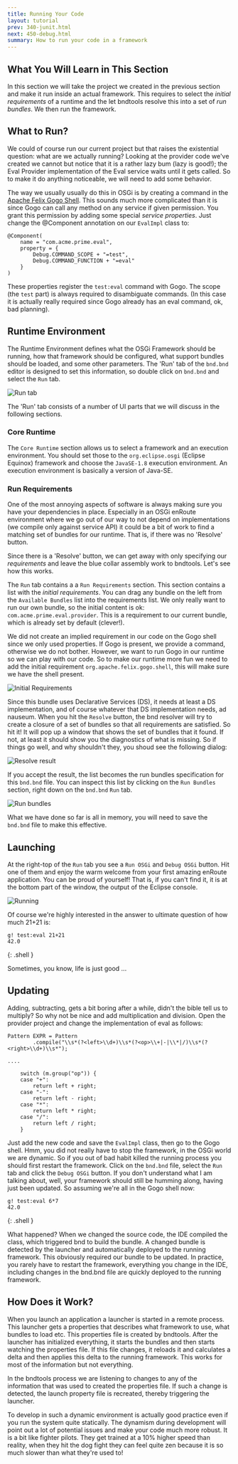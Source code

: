 ```yaml
---
title: Running Your Code
layout: tutorial
prev: 340-junit.html
next: 450-debug.html
summary: How to run your code in a framework
---
```


## What You Will Learn in This Section

In this section we will take the project we created in the previous section and make it run inside an actual framework. This requires to select the _initial requirements_ of a runtime and the let bndtools resolve this into a set of _run bundles_. We then run the framework.

## What to Run?

We could of course run our current project but that raises the existential question: what are we actually running? Looking at the provider code we've created we cannot but notice that it is a rather lazy bum (lazy is good!); the Eval Provider implementation of the Eval service waits until it gets called. So to make it do anything noticeable, we will need to add some behavior.

The way we usually usually do this in OSGi is by creating a command in the [Apache Felix Gogo Shell][1]. This sounds much more complicated than it is since Gogo can call any method on any service if given permission. You grant this permission by adding some special _service properties_. Just change the @Component annotation on our `EvalImpl` class to:

	@Component(
		name = "com.acme.prime.eval", 
		property = {
			Debug.COMMAND_SCOPE + "=test", 
			Debug.COMMAND_FUNCTION + "=eval" 
		}
	)

These properties register the `test:eval` command with Gogo. The scope (the `test` part) is always required to disambiguate commands. (In this case it is actually really required since Gogo already has an eval command, ok, bad planning).

## Runtime Environment

The Runtime Environment defines what the OSGi Framework should be running, how that framework should be configured, what support bundles should be loaded, and some other parameters. The 'Run' tab of the `bnd.bnd` editor is designed to set this information, so double click on `bnd.bnd` and select the `Run` tab.

![Run tab](/img/tutorial_base/run-run-0.png)

The 'Run' tab consists of a number of UI parts that we will discuss in the following sections.

### Core Runtime

The `Core Runtime` section allows us to select a framework and an execution environment. You should set those to the `org.eclipse.osgi` (Eclipse Equinox) framework and choose the `JavaSE-1.8` execution environment. An execution environment is basically a version of Java-SE.

### Run Requirements

One of the most annoying aspects of software is always making sure you have your dependencies in place. Especially in an OSGi enRoute environment where we go out of our way to not depend on implementations (we compile only against service API) it could be a bit of work to find a matching set of bundles for our runtime. That is, if there was no 'Resolve' button.

Since there is a 'Resolve' button, we can get away with only specifying our _requirements_ and leave the blue collar assembly work to bndtools. Let's see how this works. 

The `Run` tab contains a a `Run Requirements` section. This section contains a list with the _initial requirements_. You can drag any bundle on the left from the `Available Bundles` list into the requirements list. We only really want to run our own bundle, so the initial content is ok: `com.acme.prime.eval.provider`. This is a requirement to our current bundle, which is already set by default (clever!). 

We did not create an implied requirement in our code on the Gogo shell since we only used properties. If Gogo is present, we provide a command, otherwise we do not bother. However, we want to run Gogo in our runtime so we can play with our code. So to make our runtime more fun we need to add the initial requirement `org.apache.felix.gogo.shell`, this will make sure we have the shell present. 

![Initial Requirements](/img/tutorial_base/run-require-0.png)

Since this bundle uses Declarative Services (DS), it needs at least a DS implementation, and of course whatever that DS implementation needs, ad nauseum. When you hit the `Resolve` button, the bnd resolver will try to create a closure of a set of bundles so that all requirements are satisfied. So hit it! It will pop up a window that shows the set of bundles that it found. If not, at least it should show you the diagnostics of what is missing. So if things go well, and why shouldn't they, you shoud see the following dialog:

![Resolve result](/img/tutorial_base/run-require-1.png)

If you accept the result, the list becomes the run bundles specification for this `bnd.bnd` file. You can inspect this list by clicking on the `Run Bundles` section, right down on the `bnd.bnd` `Run` tab.

![Run bundles](/img/tutorial_base/run-require-2.png)

What we have done so far is all in memory, you will need to save the `bnd.bnd` file to make this effective.

## Launching

At the right-top of the `Run` tab you see a `Run OSGi` and `Debug OSGi` button. Hit one of them and enjoy the warm welcome from your first amazing enRoute application. You can be proud of yourself! That is, if you can't find it, it is at the bottom part of the window, the output of the Eclipse console.
 
![Running](/img/tutorial_base/run-launch-0.png)

Of course we're highly interested in the answer to ultimate question of how much 21+21 is:

	g! test:eval 21+21
	42.0
{: .shell }

Sometimes, you know, life is just good ...

## Updating

Adding, subtracting, gets a bit boring after a while, didn't the bible tell us to multiply? So why not be nice and add multiplication and division. Open the provider project and change the implementation of eval as follows:

	Pattern EXPR = Pattern
			.compile("\\s*(?<left>\\d+)\\s*(?<op>\\+|-|\\*|/)\\s*(?<right>\\d+)\\s*");

	....
	
		switch (m.group("op")) {
		case "+":
			return left + right;
		case "-":
			return left - right;
		case "*":
			return left * right;
		case "/":
			return left / right;
		}

Just add the new code and save the `EvalImpl` class, then go to the Gogo shell. Hmm, you did not really have to stop the framework, in the OSGi world we are dynamic. So if you out of bad habit killed the running process you should first restart the framework. Click on the `bnd.bnd` file, select the `Run` tab and click the `Debug OSGi` button. If you don't understand what I am talking about, well, your framework should still be humming along, having just been updated. So assuming we're all in the Gogo shell now:

	g! test:eval 6*7
	42.0
{: .shell }

What happened? When we changed the source code, the IDE compiled the class, which triggered bnd to build the bundle. A changed bundle is detected by the launcher and automatically deployed to the running framework. This obviously required our bundle to be updated. In practice, you rarely have to restart the framework, everything you change in the IDE, including changes in the bnd.bnd file are quickly deployed to the running framework.

## How Does it Work?

When you launch an application a launcher is started in a remote process. This launcher gets a properties that describes what framework to use, what bundles to load etc. This properties file is created by bndtools. After the launcher has initialized everything, it starts the bundles and then starts watching the properties file. If this file changes, it reloads it and calculates a delta and then applies this delta to the running framework. This works for most of the information but not everything.

In the bndtools process we are listening to changes to any of the information that was used to created the properties file. If such a change is detected, the launch property file is recreated, thereby triggering the launcher.   

To develop in such a dynamic environment is actually good practice even if you run the system quite statically. The dynamism during development will point out a lot of potential issues and make your code much more robust. It is a bit like fighter pilots. They get trained at a 10% higher speed than reality, when they hit the dog fight they can feel quite zen because it is so much slower than what they're used to! 


[1]: http://felix.apache.org/site/apache-felix-gogo.html
